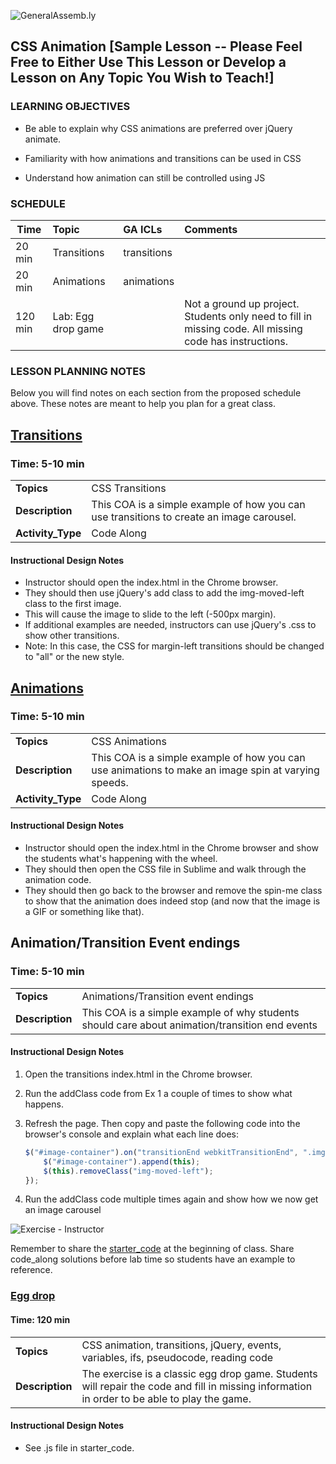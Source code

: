 ![GeneralAssemb.ly](https://github.com/generalassembly/ga-ruby-on-rails-for-devs/raw/master/images/ga.png "GeneralAssemb.ly")


## CSS Animation [Sample Lesson -- Please Feel Free to Either Use This Lesson or Develop a Lesson on Any Topic You Wish to Teach!]


### LEARNING OBJECTIVES

*	Be able to explain why CSS animations are preferred over jQuery animate.

*	Familiarity with how animations and transitions can be used in CSS

*	Understand how animation can still be controlled using JS


### SCHEDULE


| Time        | Topic| GA ICLs| Comments |
| ------------- |:-------------|:-------------------|:----------------|
| 20 min | Transitions |transitions  |  |
| 20 min | Animations | animations  |  | 
| 120 min | Lab: Egg drop game | | Not a ground up project. Students only need to fill in missing code. All missing code has instructions. |


### LESSON PLANNING NOTES

Below you will find notes on each section from the proposed schedule above. These notes are  meant to help you plan for a great class.


## [Transitions](solution/transition)

### Time: 5-10 min

| | |
| ------------- |:-------------|
| __Topics__ | CSS Transitions | 
| __Description__| This COA is a simple example of how you can use transitions to create an image carousel.|    
| __Activity_Type__| Code Along|
 


#### Instructional Design Notes

*	Instructor should open the index.html in the Chrome browser. 
*	They should then use jQuery's add class to add the img-moved-left class to the first image. 
*	This will cause the image to slide to the left (-500px margin).
*	If additional examples are needed, instructors can use jQuery's .css to show other transitions. 
*	Note: In this case, the CSS for margin-left transitions should be changed to "all" or the new style.



## [Animations](solution/animation)

### Time: 5-10 min

| | |
| ------------- |:-------------|
| __Topics__ | CSS Animations | 
| __Description__| This COA is a simple example of how you can use animations to make an image spin at varying speeds. |  
| __Activity_Type__| Code Along|  
 


#### Instructional Design Notes

*	Instructor should open the index.html in the Chrome browser and show the students what's happening with the wheel. 
*	They should then open the CSS file in Sublime and walk through the animation code. 
*	They should then go back to the browser and remove the spin-me class to show that the animation does indeed stop (and now that the image is a GIF or something like that).



## Animation/Transition Event endings

### Time: 5-10 min

| | |
| ------------- |:-------------|
| __Topics__ | Animations/Transition event endings | 
| __Description__| This COA is a simple example of why students should care about animation/transition end events|    
 


#### Instructional Design Notes

1.	Open the transitions index.html in the Chrome browser.
2.	Run the addClass code from Ex 1 a couple of times to show what happens.
3.	Refresh the page. Then copy and paste the following code into the browser's console and explain what each line does:

	```JavaScript
	$("#image-container").on("transitionEnd webkitTransitionEnd", ".img-moved-left",function(){
		$("#image-container").append(this);
		$(this).removeClass("img-moved-left");
	});
	```

4.	Run the addClass code multiple times again and show how we now get an image carousel


![Exercise - Instructor](../../img/icons/instr_lab.png)

Remember to share the [starter_code](starter_code/) at the beginning of class. Share code_along solutions before lab time so students have an example to reference. 


### [Egg drop](starter_code)

#### Time: 120 min

| | |
| ------------- |:-------------|
| __Topics__ | CSS animation, transitions, jQuery, events, variables, ifs, pseudocode, reading code| 
| __Description__| The exercise is a classic egg drop game. Students will repair the code and fill in missing information in order to be able to play the game.|    
 

#### Instructional Design Notes 

*	See .js file in starter_code.
